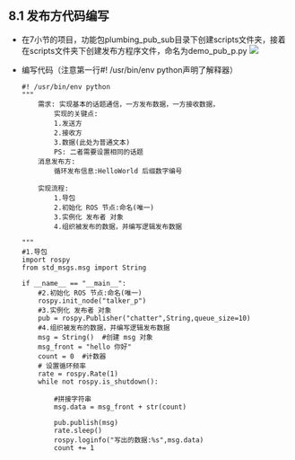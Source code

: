 ## 8.1 发布方代码编写
*   在7小节的项目，功能包plumbing_pub_sub目录下创建scripts文件夹，接着在scripts文件夹下创建发布方程序文件，命名为demo_pub_p.py
    <img src="https://s2.loli.net/2022/01/20/CTFVnEIDG3LRAfo.jpg"/>
*   编写代码（注意第一行#! /usr/bin/env python声明了解释器）

        #! /usr/bin/env python
        """
            需求: 实现基本的话题通信，一方发布数据，一方接收数据，
                实现的关键点:
                1.发送方
                2.接收方
                3.数据(此处为普通文本)
                PS: 二者需要设置相同的话题
            消息发布方:
                循环发布信息:HelloWorld 后缀数字编号

            实现流程:
                1.导包 
                2.初始化 ROS 节点:命名(唯一)
                3.实例化 发布者 对象
                4.组织被发布的数据，并编写逻辑发布数据

        """
        #1.导包 
        import rospy
        from std_msgs.msg import String

        if __name__ == "__main__":
            #2.初始化 ROS 节点:命名(唯一)
            rospy.init_node("talker_p")
            #3.实例化 发布者 对象
            pub = rospy.Publisher("chatter",String,queue_size=10)
            #4.组织被发布的数据，并编写逻辑发布数据
            msg = String()  #创建 msg 对象
            msg_front = "hello 你好"
            count = 0  #计数器 
            # 设置循环频率
            rate = rospy.Rate(1)
            while not rospy.is_shutdown():

                #拼接字符串
                msg.data = msg_front + str(count)

                pub.publish(msg)
                rate.sleep()
                rospy.loginfo("写出的数据:%s",msg.data)
                count += 1

